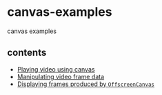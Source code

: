 # canvas-examples
canvas examples

## contents

- [Playing video using canvas](./playing-video-using-canvas)
- [Manipulating video frame data](./manipulating-video-frame-data)
- [Displaying frames produced by `OffscreenCanvas`](./displaying-frames-produced-by-offscreencanvas)